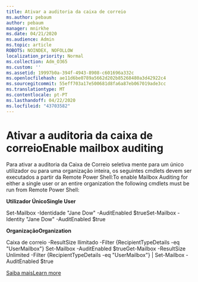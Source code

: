 ```yaml
---
title: Ativar a auditoria da caixa de correio
ms.author: pebaum
author: pebaum
manager: mnirkhe
ms.date: 04/21/2020
ms.audience: Admin
ms.topic: article
ROBOTS: NOINDEX, NOFOLLOW
localization_priority: Normal
ms.collection: Adm_O365
ms.custom: ''
ms.assetid: 19997b0a-394f-4943-8908-c601696a332c
ms.openlocfilehash: ae11d6be0789a5662d202b85268480a3d42922c4
ms.sourcegitcommit: 55eff703a17e500681d8fa6a87eb067019ade3cc
ms.translationtype: MT
ms.contentlocale: pt-PT
ms.lasthandoff: 04/22/2020
ms.locfileid: "43703582"
---
```

# <a name="enable-mailbox-auditing"></a><span data-ttu-id="909b1-102">Ativar a auditoria da caixa de correio</span><span class="sxs-lookup"><span data-stu-id="909b1-102">Enable mailbox auditing</span></span>

<span data-ttu-id="909b1-103">Para ativar a auditoria da Caixa de Correio seletiva mente para um único utilizador ou para uma organização inteira, os seguintes cmdlets devem ser executados a partir da Remote Power Shell:</span><span class="sxs-lookup"><span data-stu-id="909b1-103">To enable Mailbox Auditing for either a single user or an entire organization the following cmdlets must be run from Remote Power Shell:</span></span>
  
 <span data-ttu-id="909b1-104">**Utilizador Único**</span><span class="sxs-lookup"><span data-stu-id="909b1-104">**Single User**</span></span>
  
<span data-ttu-id="909b1-105">Set-Mailbox -Identidade "Jane Dow" -AuditEnabled $true</span><span class="sxs-lookup"><span data-stu-id="909b1-105">Set-Mailbox -Identity "Jane Dow" -AuditEnabled $true</span></span>
  
 <span data-ttu-id="909b1-106">**Organização**</span><span class="sxs-lookup"><span data-stu-id="909b1-106">**Organization**</span></span>
  
<span data-ttu-id="909b1-107">Caixa de correio -ResultSize Ilimitado -Filter {RecipientTypeDetails -eq "UserMailbox"} Set-Mailbox -AuditEnabled $true</span><span class="sxs-lookup"><span data-stu-id="909b1-107">Get-Mailbox -ResultSize Unlimited -Filter {RecipientTypeDetails -eq "UserMailbox"} | Set-Mailbox -AuditEnabled $true</span></span>
  
[<span data-ttu-id="909b1-108">Saiba mais</span><span class="sxs-lookup"><span data-stu-id="909b1-108">Learn more</span></span>](https://docs.microsoft.com/office365/securitycompliance/enable-mailbox-auditing)
  

